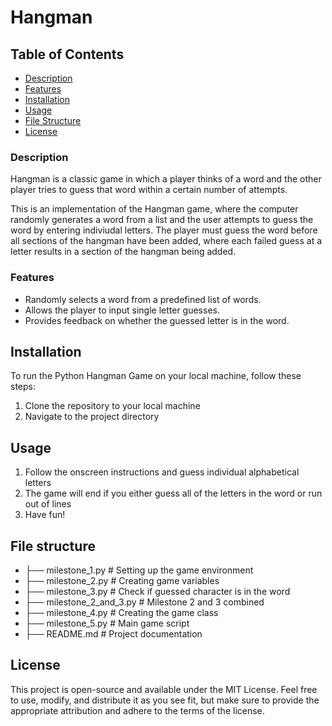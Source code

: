# **Hangman**

## Table of Contents
- [Description](#description)
- [Features](#features)
- [Installation](#installation)
- [Usage](#usage)
- [File Structure](#file-structure)
- [License](#license)

### Description
Hangman is a classic game in which a player thinks of a word and the other player tries to guess that word within a certain number of attempts.

This is an implementation of the Hangman game, where the computer randomly generates a word from a list and the user attempts to guess the word by entering indiviudal letters. The player must guess the word before all sections of the hangman have been added, where each failed guess at a letter results in a section of the hangman being added.

### Features
- Randomly selects a word from a predefined list of words.
- Allows the player to input single letter guesses.
- Provides feedback on whether the guessed letter is in the word.

## Installation
To run the Python Hangman Game on your local machine, follow these steps:
1. Clone the repository to your local machine
2. Navigate to the project directory

## Usage
1. Follow the onscreen instructions and guess individual alphabetical letters
2. The game will end if you either guess all of the letters in the word or run out of lines
3. Have fun!

## File structure
  - ├── milestone_1.py  # Setting up the game environment
  - ├── milestone_2.py  # Creating game variables
  - ├── milestone_3.py  # Check if guessed character is in the word
  - ├── milestone_2_and_3.py  # Milestone 2 and 3 combined
  - ├── milestone_4.py  # Creating the game class
  - ├── milestone_5.py  # Main game script
  - ├── README.md  # Project documentation

## License
This project is open-source and available under the MIT License. Feel free to use, modify, and distribute it as you see fit, but make sure to provide the appropriate attribution and adhere to the terms of the license.
